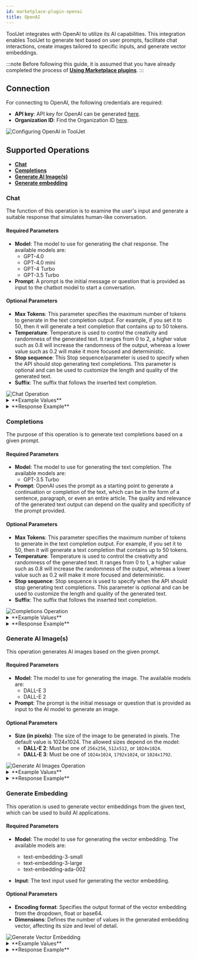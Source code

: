 ```yaml
---
id: marketplace-plugin-openai
title: OpenAI
---
```


ToolJet integrates with OpenAI to utilize its AI capabilities. This integration enables ToolJet to generate text based on user prompts, facilitate chat interactions, create images tailored to specific inputs, and generate vector embeddings.

:::note
Before following this guide, it is assumed that you have already completed the process of **[Using Marketplace plugins](/docs/marketplace/marketplace-overview#using-marketplace-plugins)**.
:::

## Connection

For connecting to OpenAI, the following credentials are required:

- **API key**: API key for OpenAI can be generated [here](https://platform.openai.com/account/api-keys).
- **Organization ID**: Find the Organization ID [here](https://platform.openai.com/account/org-settings).

<div style={{textAlign: 'center'}}>
    <img className="screenshot-full" src="/img/marketplace/plugins/openai/connection-v4.png" alt="Configuring OpenAI in ToolJet" />
</div>

## Supported Operations

- **[Chat](#chat)**
- **[Completions](#completions)**
- **[Generate AI Image(s)](#generate-ai-images)**
- **[Generate embedding](#generate-embedding)**

### Chat

The function of this operation is to examine the user's input and generate a suitable response that simulates human-like conversation.

#### Required Parameters

- **Model**: The model to use for generating the chat response. The available models are:
    - GPT-4.0
    - GPT-4.0 mini
    - GPT-4 Turbo
    - GPT-3.5 Turbo
- **Prompt**: A prompt is the initial message or question that is provided as input to the chatbot model to start a conversation.

#### Optional Parameters

- **Max Tokens**: This parameter specifies the maximum number of tokens to generate in the text completion output. For example, if you set it to 50, then it will generate a text completion that contains up to 50 tokens.
- **Temperature**: Temperature is used to control the creativity and randomness of the generated text. It ranges from 0 to 2, a higher value such as 0.8 will increase the randomness of the output, whereas a lower value such as 0.2 will make it more focused and deterministic.
- **Stop sequence**: This Stop sequence/parameter is used to specify when the API should stop generating text completions. This parameter is optional and can be used to customize the length and quality of the generated text.
- **Suffix**: The suffix that follows the inserted text completion.

<div style={{textAlign: 'center'}}>
    <img className="screenshot-full" src="/img/marketplace/plugins/openai/chat-v3.png" alt="Chat Operation" />
</div>

<details>
<summary>**Example Values**</summary>

```yaml
Model: GPT-4 Turbo
Prompt: What are the key principles of machine learning?
Max Tokens: 100
Temperature: 0.7
Stop sequence: END
Suffix: \n
```

</details>

<details>
<summary>**Response Example**</summary>

```json
"Machine learning, a subset of artificial intelligence, is fundamentally about designing and implementing algorithms that can learn from and make predictions or decisions based on data. The key principles of machine learning can be outlined as follows:nn1. **Learning from Data**: At its core, machine learning involves developing algorithms that can learn from and make predictions or inferences from data. Models are trained using a large set of data known as training data, which helps them make decisions or predictions without being explicitly programmed for the task.nn2"
```

</details>

### Completions

The purpose of this operation is to generate text completions based on a given prompt.

#### Required Parameters

- **Model**: The model to use for generating the text completion. The available models are:
    - GPT-3.5 Turbo
- **Prompt**: OpenAI uses the prompt as a starting point to generate a continuation or completion of the text, which can be in the form of a sentence, paragraph, or even an entire article. The quality and relevance of the generated text output can depend on the quality and specificity of the prompt provided.

#### Optional Parameters

- **Max Tokens**: This parameter specifies the maximum number of tokens to generate in the text completion output. For example, if you set it to 50, then it will generate a text completion that contains up to 50 tokens.
- **Temperature**: Temperature is used to control the creativity and randomness of the generated text. It ranges from 0 to 1, a higher value such as 0.8 will increase the randomness of the output, whereas a lower value such as 0.2 will make it more focused and deterministic.
- **Stop sequence**: Stop sequence is used to specify when the API should stop generating text completions. This parameter is optional and can be used to customize the length and quality of the generated text.
- **Suffix**: The suffix that follows the inserted text completion.

<div style={{textAlign: 'center'}}>
    <img className="screenshot-full" src="/img/marketplace/plugins/openai/completions-v3.png" alt="Completions Operation" />
</div>

<details>
<summary>**Example Values**</summary>

```yaml
Model: GPT-3.5 Turbo
Prompt: The benefits of using low code platforms for software development include
Max Tokens: 100
Temperature: 0.6
Stop sequence: END
Suffix: \n
```

</details>

<details>
<summary>**Response Example**</summary>

``` json
":1. Increased Speed and Efficiency: Low code platforms allow developers to quickly build and deploy applications without having to write extensive lines of code. This significantly reduces development time and increases efficiency.nn2. Cost Savings: With low code platforms, businesses can save on development costs by reducing the need for a large team of developers. This also leads to lower maintenance costs as the applications are easier to maintain and update.nn3. User-Friendly Interface: Low code platforms are designed to be user-friendly and require minimal"
```

</details>

### Generate AI Image(s)

This operation generates AI images based on the given prompt.

#### Required Parameters

- **Model**: The model to use for generating the image. The available models are:
    - DALL-E 3
    - DALL-E 2
- **Prompt**: The prompt is the initial message or question that is provided as input to the AI model to generate an image.

#### Optional Parameters

- **Size (in pixels)**: The size of the image to be generated in pixels. The default value is 1024x1024. The allowed sizes depend on the model:
    - **DALL-E 2**: Must be one of `256x256`, `512x512`, or `1024x1024`.
    - **DALL-E 3**: Must be one of `1024x1024`, `1792x1024`, or `1024x1792`.

<div style={{textAlign: 'center'}}>
    <img className="screenshot-full" src="/img/marketplace/plugins/openai/generate-ai-images-v2.png" alt="Generate AI Images Operation" />
</div>

<details>
<summary>**Example Values**</summary>

```yaml
Model: DALL-E 3
Prompt: A futuristic cityscape with flying cars and holographic billboards at sunset
Size(in pixels): 1024x1024
```

</details>

<details>
<summary>**Response Example**</summary>

```json
{
  "status": "success",
  "message": "Image generated successfully",
  "data": {
    "url": "https://oaidalleapiprodscus.blob.core.windows.net/private/org-CpkCwFjT48kGZ33uOV2L4QxH/user-3QrXKnZO1PJUBeNP6xiQV9Rs/img-XXIds2QvTdcUfcJ2qmNWLwsC.png?st=2024-10-09T10%3A24%3A34Z&se=2024-10-09T12%3A24%3A34Z&sp=r&sv=2024-08-04&sr=b&rscd=inline&rsct=image/png&skoid=d505667d-d6c1-4a0a-bac7-5c84a87759f8&sktid=a48cca56-e6da-484e-a814-9c849652bcb3&skt=2024-10-09T03%3A29%3A32Z&ske=2024-10-10T03%3A29%3A32Z&sks=b&skv=2024-08-04&sig=qPBYkPdQjLwBWJAS8fWmhs3B5TNSYbxhuMe15NcmgM4%3D"
  }
}
```

</details>

### Generate Embedding

This operation is used to generate vector embeddings from the given text, which can be used to build AI applications.

#### Required Parameters

- **Model**: The model to use for generating the vector embedding. The available models are:
    - text-embedding-3-small
    - text-embedding-3-large
    - text-embedding-ada-002

- **Input**: The text input used for generating the vector embedding.

#### Optional Parameters

- **Encoding format**: Specifies the output format of the vector embedding from the dropdown, float or base64.
- **Dimensions**: Defines the number of values in the generated embedding vector, affecting its size and level of detail.

<img className="screenshot-full" src="/img/marketplace/plugins/openai/embedding-v2.png" alt="Generate Vector Embedding" />

<details>
<summary>**Example Values**</summary>

```yaml
Model: text-embedding-3-large
Input: ToolJet is a low code platform used to build internal tools
Encoding format: Float
Dimensions: 10
```

</details>

<details>
<summary>**Response Example**</summary>

```json
{
  "embedding": [
    -0.49750686,
    -0.7019393,
    -0.23043627,
    -0.12421317,
    -0.076866604,
    0.2191516,
    0.2548046,
    0.1453106,
    -0.20050736,
    0.10516006
  ]
}
```
</details>